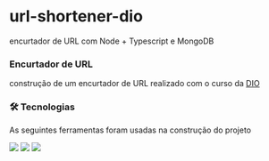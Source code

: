 # url-shortener-dio
encurtador de URL com Node + Typescript e MongoDB 

### Encurtador de URL

construção de um encurtador de URL realizado com o curso da [DIO](https://digitalinnovation.one/)


### 🛠 Tecnologias
As seguintes ferramentas foram usadas na construção do projeto

<img src="https://img.shields.io/badge/node.js-6DA55F?style=for-the-badge&logo=node.js&logoColor=white"/> <img src="https://img.shields.io/badge/typescript-%23007ACC.svg?style=for-the-badge&logo=typescript&logoColor=white"/> <img src="https://img.shields.io/badge/MongoDB-%234ea94b.svg?style=for-the-badge&logo=mongodb&logoColor=white"/>
